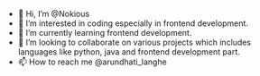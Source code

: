 - 👋 Hi, I’m @Nokious
- 👀 I’m interested in coding especially in frontend development.
- 🌱 I’m currently learning frontend development.
- 💞️ I’m looking to collaborate on various projects which includes languages like python, java and frontend development part.
- 📫 How to reach me @arundhati_langhe

<!---
Nokious/Nokious is a ✨ special ✨ repository because its `README.md` (this file) appears on your GitHub profile.
You can click the Preview link to take a look at your changes.
--->
